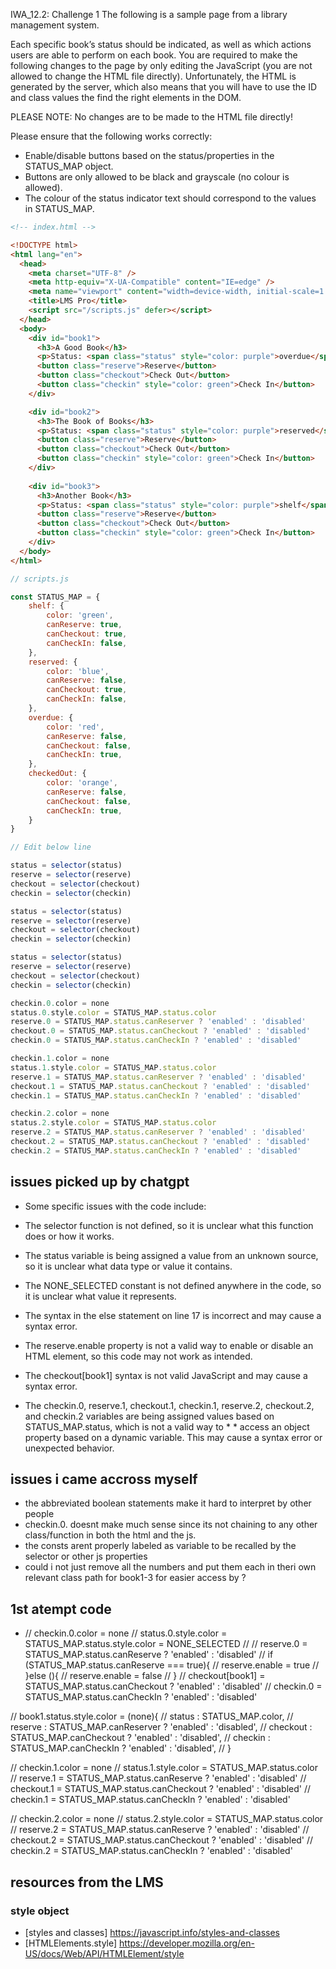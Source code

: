 IWA_12.2: Challenge 1
The following is a sample page from a library management system.

 

Each specific book’s status should be indicated, as well as which actions users are able to perform on each book. You are required to make the following changes to the page by only editing the JavaScript (you are not allowed to change the HTML file directly). Unfortunately, the HTML is generated by the server, which also means that you will have to use the ID and class values the find the right elements in the DOM.

 

PLEASE NOTE: No changes are to be made to the HTML file directly!

 

Please ensure that the following works correctly:

* Enable/disable buttons based on the status/properties in the STATUS_MAP object.
* Buttons are only allowed to be black and grayscale (no colour is allowed).
* The colour of the status indicator text should correspond to the values in    STATUS_MAP.
 
``` html
<!-- index.html -->

<!DOCTYPE html>
<html lang="en">
  <head>
    <meta charset="UTF-8" />
    <meta http-equiv="X-UA-Compatible" content="IE=edge" />
    <meta name="viewport" content="width=device-width, initial-scale=1.0" />
    <title>LMS Pro</title>
    <script src="/scripts.js" defer></script>
  </head>
  <body>
    <div id="book1">
      <h3>A Good Book</h3>
      <p>Status: <span class="status" style="color: purple">overdue</span></p>
      <button class="reserve">Reserve</button>
      <button class="checkout">Check Out</button>
      <button class="checkin" style="color: green">Check In</button>
    </div>

    <div id="book2">
      <h3>The Book of Books</h3>
      <p>Status: <span class="status" style="color: purple">reserved</span></p>
      <button class="reserve">Reserve</button>
      <button class="checkout">Check Out</button>
      <button class="checkin" style="color: green">Check In</button>
    </div>
    
    <div id="book3">
      <h3>Another Book</h3>
      <p>Status: <span class="status" style="color: purple">shelf</span></p>
      <button class="reserve">Reserve</button>
      <button class="checkout">Check Out</button>
      <button class="checkin" style="color: green">Check In</button>
    </div>
  </body>
</html>
 ```

 
``` js
// scripts.js

const STATUS_MAP = {
    shelf: {
        color: 'green',
        canReserve: true,
        canCheckout: true,
        canCheckIn: false,
    },
    reserved: {
        color: 'blue',
        canReserve: false,
        canCheckout: true,
        canCheckIn: false,
    },
    overdue: {
        color: 'red',
        canReserve: false,
        canCheckout: false,
        canCheckIn: true,
    },
    checkedOut: {
        color: 'orange',
        canReserve: false,
        canCheckout: false,
        canCheckIn: true,
    }
}

// Edit below line 

status = selector(status)
reserve = selector(reserve)
checkout = selector(checkout)
checkin = selector(checkin)

status = selector(status)
reserve = selector(reserve)
checkout = selector(checkout)
checkin = selector(checkin)

status = selector(status)
reserve = selector(reserve)
checkout = selector(checkout)
checkin = selector(checkin)

checkin.0.color = none
status.0.style.color = STATUS_MAP.status.color
reserve.0 = STATUS_MAP.status.canReserver ? 'enabled' : 'disabled'
checkout.0 = STATUS_MAP.status.canCheckout ? 'enabled' : 'disabled'
checkin.0 = STATUS_MAP.status.canCheckIn ? 'enabled' : 'disabled'

checkin.1.color = none
status.1.style.color = STATUS_MAP.status.color
reserve.1 = STATUS_MAP.status.canReserver ? 'enabled' : 'disabled'
checkout.1 = STATUS_MAP.status.canCheckout ? 'enabled' : 'disabled'
checkin.1 = STATUS_MAP.status.canCheckIn ? 'enabled' : 'disabled'

checkin.2.color = none
status.2.style.color = STATUS_MAP.status.color
reserve.2 = STATUS_MAP.status.canReserver ? 'enabled' : 'disabled'
checkout.2 = STATUS_MAP.status.canCheckout ? 'enabled' : 'disabled'
checkin.2 = STATUS_MAP.status.canCheckIn ? 'enabled' : 'disabled'
```

## issues picked up by chatgpt
* Some specific issues with the code include:

* The selector function is not defined, so it is unclear what this function does or how it works.
* The status variable is being assigned a value from an unknown source, so it is unclear what data type or value it contains.
* The NONE_SELECTED constant is not defined anywhere in the code, so it is unclear what value it represents.
* The syntax in the else statement on line 17 is incorrect and may cause a syntax error.
* The reserve.enable property is not a valid way to enable or disable an HTML element, so this code may not work as intended.
* The checkout[book1] syntax is not valid JavaScript and may cause a syntax error.
* The checkin.0, reserve.1, checkout.1, checkin.1, reserve.2, checkout.2, and checkin.2 variables are being assigned values based on STATUS_MAP.status, which is not a valid way to * * access an object property based on a dynamic variable. This may cause a syntax error or unexpected behavior.

## issues i came accross myself
* the abbreviated boolean statements make it hard to interpret by other people
* checkin.0. doesnt make much sense since its not chaining to any other class/function in both the html and the js.
* the consts arent properly labeled as variable to be recalled by the selector or other js properties
* could i not just remove all the numbers and put them each in theri own relevant class path for book1-3 for easier access by ?

## 1st atempt code
* // checkin.0.color = none
// status.0.style.color = STATUS_MAP.status.style.color = NONE_SELECTED
// // reserve.0 = STATUS_MAP.status.canReserve ? 'enabled' : 'disabled'
// if (STATUS_MAP.status.canReserve === true){
//     reserve.enable = true
// }else (){
//     reserve.enable = false
// }
// checkout[book1] = STATUS_MAP.status.canCheckout ? 'enabled' : 'disabled'
// checkin.0 = STATUS_MAP.status.canCheckIn ? 'enabled' : 'disabled'

// book1.status.style.color = (none){
// status : STATUS_MAP.color,
// reserve : STATUS_MAP.canReserver ? 'enabled' : 'disabled',
// checkout : STATUS_MAP.canCheckout ? 'enabled' : 'disabled',
// checkin : STATUS_MAP.canCheckIn ? 'enabled' : 'disabled',
// }

// checkin.1.color = none
// status.1.style.color = STATUS_MAP.status.color
// reserve.1 = STATUS_MAP.status.canReserve ? 'enabled' : 'disabled'
// checkout.1 = STATUS_MAP.status.canCheckout ? 'enabled' : 'disabled'
// checkin.1 = STATUS_MAP.status.canCheckIn ? 'enabled' : 'disabled'

// checkin.2.color = none
// status.2.style.color = STATUS_MAP.status.color
// reserve.2 = STATUS_MAP.status.canReserve ? 'enabled' : 'disabled'
// checkout.2 = STATUS_MAP.status.canCheckout ? 'enabled' : 'disabled'
// checkin.2 = STATUS_MAP.status.canCheckIn ? 'enabled' : 'disabled'

## resources from the LMS
### style object
* [styles and classes] https://javascript.info/styles-and-classes
* [HTMLElements.style] https://developer.mozilla.org/en-US/docs/Web/API/HTMLElement/style